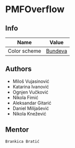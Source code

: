 # PMFOverflow

## Info

| Name | Value |
| ------ | ------ |
| Color scheme | [Bundeva](https://color.adobe.com/Bundeva-color-theme-2356874) |

## Authors

* Miloš Vujasinović
* Katarina Ivanović
* Ognjen Vučković
* Nikola Fimić
* Aleksandar Gitarić
* Daniel Milijašević
* Nikola Knežević

## Mentor
    Brankica Bratić 

